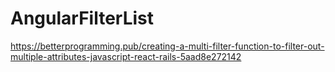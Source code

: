 # AngularFilterList

https://betterprogramming.pub/creating-a-multi-filter-function-to-filter-out-multiple-attributes-javascript-react-rails-5aad8e272142
